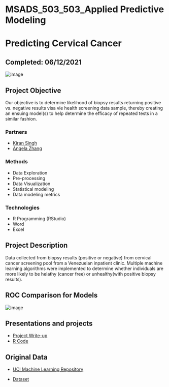 # MSADS_503_503_Applied Predictive Modeling
# Predicting Cervical Cancer
## Completed: 06/12/2021

![image](https://github.com/lshpaner/MSADS_503_Predictive_Modeling_predicting_cervical_cancer/blob/main/featured.png)

## Project Objective
Our objective is to determine likelihood of biopsy results returning positive vs. negative results visa vie health screening data sample, thereby creating an ensuing model(s) to help determine the efficacy of repeated tests in a similar fashion.

### Partners
* [Kiran Singh](https://github.com/kiransingh789)
* [Angela Zhang]()

### Methods
* Data Exploration
* Pre-processing
* Data Visualization
* Statistical modeling
* Data modeling metrics

### Technologies
* R Programming (RStudio)
* Word
* Excel

## Project Description
Data collected from biopsy results (positive or negative) from cervical cancer screening pool from a Venezuelan inpatient clinic. Multiple machine learning algorithms were implemented to determine whether individuals are more likely to be helathy (cancer free) or unhealthy(with positive biopsy results).

## ROC Comparison for Models
![image](https://github.com/lshpaner/MSADS_503_Predictive_Modeling_Predicting_Cervical_Cancer/blob/main/ROC_Curves.png)

## Presentations and projects
* [Project Write-up](https://github.com/lshpaner/MSADS_503_Predictive_Modeling_Predicting_Cervical_Cancer/blob/main/Predicting_Cervical_Cancer.pdf)
* [R Code](https://github.com/lshpaner/MSADS_503_Predictive_Modeling_Predicting_Cervical_Cancer/blob/main/Final_Project_MSADS503.md)

## Original Data
* [UCI Machine Learning Repository](https://archive.ics.uci.edu/ml/datasets/Cervical+cancer+%28Risk+Factors%29)  

* [Dataset](https://archive.ics.uci.edu/ml/machine-learning-databases/00383/risk_factors_cervical_cancer.csv)